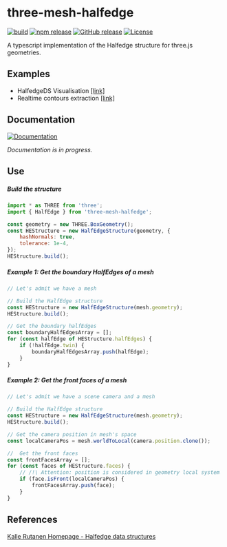 # three-mesh-halfedge

[![build](https://img.shields.io/github/workflow/status/LokiResearch/three-svg-renderer/build)](https://img.shields.io/github/workflow/status/LokiResearch/three-svg-renderer/build)
[![npm release](https://img.shields.io/npm/v/three-mesh-halfedge)](https://img.shields.io/npm/v/three-mesh-halfedge)
[![GitHub release](https://img.shields.io/github/release/LokiResearch/three-mesh-halfedge?include_prereleases=&sort=semver&color=blue)](https://github.com/LokiResearch/three-mesh-halfedge/releases/)
[![License](https://img.shields.io/badge/License-MIT-green)](#license)

A typescript implementation of the Halfedge structure for three.js geometries.

## Examples

- HalfedgeDS Visualisation [[link]](https://LokiResearch.github.io/three-mesh-halfedge/build-examples/HalfedgeDSVisualisation.html)
- Realtime contours extraction [[link]](https://LokiResearch.github.io/three-mesh-halfedge/build-examples/ExtractContours.html)

## Documentation

[![Documentation](https://img.shields.io/badge/view-Documentation-blue?label=Open)](https://LokiResearch.github.io/three-mesh-halfedge/doc/index.html)

*Documentation is in progress.*

## Use

##### Build the structure
```javascript
import * as THREE from 'three';
import { HalfEdge } from 'three-mesh-halfedge';

const geometry = new THREE.BoxGeometry();
const HEStructure = new HalfEdgeStructure(geometry, {
    hashNormals: true,
    tolerance: 1e-4,
});
HEStructure.build();
```

##### Example 1: Get the boundary HalfEdges of a mesh
```javascript
// Let's admit we have a mesh

// Build the HalfEdge structure
const HEStructure = new HalfEdgeStructure(mesh.geometry);
HEStructure.build();

// Get the boundary halfEdges
const boundaryHalfEdgesArray = [];
for (const halfEdge of HEStructure.halfEdges) {
	if (!halfEdge.twin) {
		boundaryHalfEdgesArray.push(halfEdge);
	}
}
```


##### Example 2: Get the front faces of a mesh
```javascript
// Let's admit we have a scene camera and a mesh

// Build the HalfEdge structure
const HEStructure = new HalfEdgeStructure(mesh.geometry);
HEStructure.build();

// Get the camera position in mesh's space
const localCameraPos = mesh.worldToLocal(camera.position.clone());

//  Get the front faces
const frontFacesArray = [];
for (const faces of HEStructure.faces) {
	// /!\ Attention: position is considered in geometry local system
	if (face.isFront(localCameraPos) { 
		frontFacesArray.push(face);
	}
}
```
## References

[Kalle Rutanen Homepage - Halfedge data structures](https://kaba.hilvi.org/homepage/blog/halfedge/halfedge.htm)



